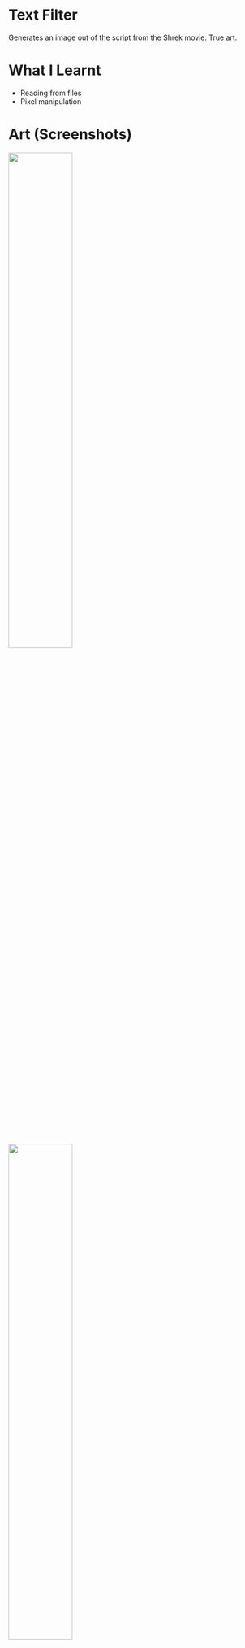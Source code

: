 # Text Filter
Generates an image out of the script from the Shrek movie. True art.

# What I Learnt
* Reading from files
* Pixel manipulation

# Art (Screenshots)
<img src="https://user-images.githubusercontent.com/63420202/169604688-b3fc93da-47b4-44d2-9352-83d6f9de5ee2.jpg" style="width: 50%; ">
<img src="https://user-images.githubusercontent.com/63420202/169604728-823a7070-f8dc-48b7-8c91-182232dc1650.jpg" style="width: 50%; ">
<img src="https://user-images.githubusercontent.com/63420202/169604734-a748359f-a7e3-4d7a-aff9-b56430d68800.jpg" style="width: 50%; ">
<img src="https://user-images.githubusercontent.com/63420202/169604753-6e3b4ea4-2b17-4565-908f-5ebb2c922c77.jpg" style="width: 50%; ">
<img src="https://user-images.githubusercontent.com/63420202/170634590-f5110d6c-cb85-4958-80e9-6375aa1817f5.jpg" style="width: 50%; ">
<img src="https://user-images.githubusercontent.com/63420202/169604765-ce1facc4-31e0-4d0b-a262-d0abc17832a9.jpg" style="width: 50%;">
<img src="https://user-images.githubusercontent.com/63420202/170634651-fe801cd3-1e30-4ce7-a989-7cc0db36b62d.jpg" style="width: 50%; ">
<img src="https://user-images.githubusercontent.com/63420202/169604776-89a2a167-798d-4a05-8b0c-f6907b0d9c14.jpg" style="width: 50%; ">
<img src="https://user-images.githubusercontent.com/63420202/169604836-b884943b-0595-4d41-88bb-97ebf3e44874.jpg" style="width: 50%; ">
<img src="https://user-images.githubusercontent.com/63420202/169604805-7bc447cf-1e98-4ac0-8456-770d48cc395f.jpg" style="width: 50%; ">

